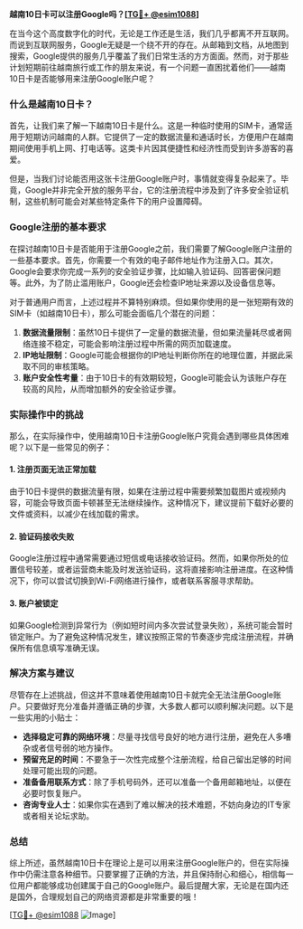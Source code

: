 **越南10日卡可以注册Google吗？[[TG💪+ @esim1088](https://t.me/s/esim1088)]**

在当今这个高度数字化的时代，无论是工作还是生活，我们几乎都离不开互联网。而说到互联网服务，Google无疑是一个绕不开的存在。从邮箱到文档，从地图到搜索，Google提供的服务几乎覆盖了我们日常生活的方方面面。然而，对于那些计划短期前往越南旅行或工作的朋友来说，有一个问题一直困扰着他们——越南10日卡是否能够用来注册Google账户呢？

### 什么是越南10日卡？

首先，让我们来了解一下越南10日卡是什么。这是一种临时使用的SIM卡，通常适用于短期访问越南的人群。它提供了一定的数据流量和通话时长，方便用户在越南期间使用手机上网、打电话等。这类卡片因其便捷性和经济性而受到许多游客的喜爱。

但是，当我们讨论能否用这张卡注册Google账户时，事情就变得复杂起来了。毕竟，Google并非完全开放的服务平台，它的注册流程中涉及到了许多安全验证机制，这些机制可能会对某些特定条件下的用户设置障碍。

### Google注册的基本要求

在探讨越南10日卡是否能用于注册Google之前，我们需要了解Google账户注册的一些基本要求。首先，你需要一个有效的电子邮件地址作为注册入口。其次，Google会要求你完成一系列的安全验证步骤，比如输入验证码、回答密保问题等。此外，为了防止滥用账户，Google还会检查IP地址来源以及设备信息等。

对于普通用户而言，上述过程并不算特别麻烦。但如果你使用的是一张短期有效的SIM卡（如越南10日卡），那么可能会面临几个潜在的问题：

1. **数据流量限制**：虽然10日卡提供了一定量的数据流量，但如果流量耗尽或者网络连接不稳定，可能会影响注册过程中所需的网页加载速度。
2. **IP地址限制**：Google可能会根据你的IP地址判断你所在的地理位置，并据此采取不同的审核策略。
3. **账户安全性考量**：由于10日卡的有效期较短，Google可能会认为该账户存在较高的风险，从而增加额外的安全验证步骤。

### 实际操作中的挑战

那么，在实际操作中，使用越南10日卡注册Google账户究竟会遇到哪些具体困难呢？以下是一些常见的例子：

#### 1. 注册页面无法正常加载
由于10日卡提供的数据流量有限，如果在注册过程中需要频繁加载图片或视频内容，可能会导致页面卡顿甚至无法继续操作。这种情况下，建议提前下载好必要的文件或资料，以减少在线加载的需求。

#### 2. 验证码接收失败
Google注册过程中通常需要通过短信或电话接收验证码。然而，如果你所处的位置信号较差，或者运营商未能及时发送验证码，这将直接影响注册进度。在这种情况下，你可以尝试切换到Wi-Fi网络进行操作，或者联系客服寻求帮助。

#### 3. 账户被锁定
如果Google检测到异常行为（例如短时间内多次尝试登录失败），系统可能会暂时锁定账户。为了避免这种情况发生，建议按照正常的节奏逐步完成注册流程，并确保所有信息填写准确无误。

### 解决方案与建议

尽管存在上述挑战，但这并不意味着使用越南10日卡就完全无法注册Google账户。只要做好充分准备并遵循正确的步骤，大多数人都可以顺利解决问题。以下是一些实用的小贴士：

- **选择稳定可靠的网络环境**：尽量寻找信号良好的地方进行注册，避免在人多嘈杂或者信号弱的地方操作。
- **预留充足的时间**：不要急于一次性完成整个注册流程，给自己留出足够的时间处理可能出现的问题。
- **准备备用联系方式**：除了手机号码外，还可以准备一个备用邮箱地址，以便在必要时恢复账户。
- **咨询专业人士**：如果你实在遇到了难以解决的技术难题，不妨向身边的IT专家或者相关论坛求助。

### 总结

综上所述，虽然越南10日卡在理论上是可以用来注册Google账户的，但在实际操作中仍需注意各种细节。只要掌握了正确的方法，并且保持耐心和细心，相信每一位用户都能够成功创建属于自己的Google账户。最后提醒大家，无论是在国内还是国外，合理规划自己的网络资源都是非常重要的哦！

[[TG💪+ @esim1088](https://t.me/s/esim1088) ![Image](https://i.postimg.cc/4NQfJmqS/Snipaste-2025-05-13-00-14-12.png)]